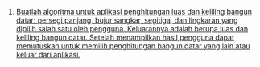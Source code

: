 1. [Buatlah algoritma untuk aplikasi penghitungan luas dan keliling bangun datar: persegi panjang, bujur sangkar, segitiga, dan lingkaran yang dipilih salah satu oleh pengguna. Keluarannya adalah berupa luas dan keliling bangun datar. Setelah menampilkan hasil,pengguna dapat memutuskan untuk memilih penghitungan bangun datar yang lain atau keluar dari aplikasi.](/flowchart.pdf)